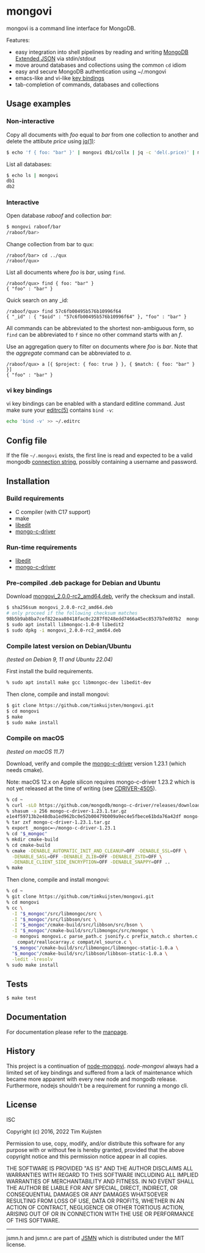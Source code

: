 # mongovi

mongovi is a command line interface for MongoDB.

Features:
* easy integration into shell pipelines by reading and writing
  [MongoDB Extended JSON] via stdin/stdout
* move around databases and collections using the common `cd` idiom
* easy and secure MongoDB authentication using ~/.mongovi
* emacs-like and vi-like [key bindings]
* tab-completion of commands, databases and collections


## Usage examples

### Non-interactive

Copy all documents with *foo* equal to *bar* from one collection to another and delete
the attibute *price* using [jq(1)]:

```sh
$ echo 'f { foo: "bar" }' | mongovi db1/collx | jq -c 'del(.price)' | mongovi -i db2/colly
```

List all databases:

```sh
$ echo ls | mongovi
db1
db2
```

### Interactive

Open database *raboof* and collection *bar*:

```sh
$ mongovi raboof/bar
/raboof/bar> 
```

Change collection from bar to qux:

```
/raboof/bar> cd ../qux
/raboof/qux> 
```

List all documents where *foo* is *bar*, using `find`.

```
/raboof/qux> find { foo: "bar" }
{ "foo" : "bar" }
```

Quick search on any \_id:

```
/raboof/qux> find 57c6fb00495b576b10996f64
{ "_id" : { "$oid" : "57c6fb00495b576b10996f64" }, "foo" : "bar" }
```

All commands can be abbreviated to the shortest non-ambiguous form, so `find`
can be abbreviated to `f` since no other command starts with an *f*.

Use an aggregation query to filter on documents where *foo* is *bar*. Note that
the *aggregate* command can be abbreviated to *a*.

```
/raboof/qux> a [{ $project: { foo: true } }, { $match: { foo: "bar" } }]
{ "foo" : "bar" }
```

### vi key bindings

vi key bindings can be enabled with a standard editline command. Just make sure
your [editrc(5)] contains `bind -v`:

```sh
echo 'bind -v' >> ~/.editrc
```


## Config file

If the file `~/.mongovi` exists, the first line is read and expected to be a
valid mongodb [connection string], possibly containing a username and password.


## Installation

### Build requirements

* C compiler (with C17 support)
* make
* [libedit]
* [mongo-c-driver]


### Run-time requirements

* [libedit]
* [mongo-c-driver]


### Pre-compiled .deb package for Debian and Ubuntu

Download [mongovi_2.0.0-rc2_amd64.deb](https://netsend.nl/mongovi/mongovi_2.0.0-rc2_amd64.deb),
verify the checksum and install.

```sh
$ sha256sum mongovi_2.0.0-rc2_amd64.deb
# only proceed if the following checksum matches
98b5b9ab8ba7cef822eaa80418fac0c2287f0248edd7466a45ec8537b7ed07b2  mongovi_2.0.0-rc2_amd64.deb
$ sudo apt install libmongoc-1.0-0 libedit2
$ sudo dpkg -i mongovi_2.0.0-rc2_amd64.deb
```

### Compile latest version on Debian/Ubuntu

*(tested on Debian 9, 11 and Ubuntu 22.04)*

First install the build requirements.

```sh
% sudo apt install make gcc libmongoc-dev libedit-dev
```

Then clone, compile and install mongovi:

```sh
$ git clone https://github.com/timkuijsten/mongovi.git
$ cd mongovi
$ make
$ sudo make install
```


### Compile on macOS

*(tested on macOS 11.7)*

Download, verify and compile the [mongo-c-driver] version 1.23.1 (which needs
cmake).

Note: macOS 12.x on Apple silicon requires mongo-c-driver 1.23.2 which is not
yet released at the time of writing (see [CDRIVER-4505]).

```sh
% cd ~
% curl -sLO https://github.com/mongodb/mongo-c-driver/releases/download/1.23.1/mongo-c-driver-1.23.1.tar.gz
% shasum -a 256 mongo-c-driver-1.23.1.tar.gz
e1e4f59713b2e48dba1ed962bc0e52b00479b009a9ec4e5fbece61bda76a42df mongo-c-driver-1.23.1.tar.gz
% tar zxf mongo-c-driver-1.23.1.tar.gz
% export _mongoc=~/mongo-c-driver-1.23.1
% cd "$_mongoc"
% mkdir cmake-build
% cd cmake-build
% cmake -DENABLE_AUTOMATIC_INIT_AND_CLEANUP=OFF -DENABLE_SSL=OFF \
  -DENABLE_SASL=OFF -DENABLE_ZLIB=OFF -DENABLE_ZSTD=OFF \
  -DENABLE_CLIENT_SIDE_ENCRYPTION=OFF -DENABLE_SNAPPY=OFF ..
% make
```

Then clone, compile and install mongovi:

```sh
% cd ~
% git clone https://github.com/timkuijsten/mongovi.git
% cd mongovi
% cc \
  -I "$_mongoc"/src/libmongoc/src \
  -I "$_mongoc"/src/libbson/src \
  -I "$_mongoc"/cmake-build/src/libbson/src/bson \
  -I "$_mongoc"/cmake-build/src/libmongoc/src/mongoc \
  -o mongovi mongovi.c parse_path.c jsonify.c prefix_match.c shorten.c jsmn.c \
    compat/reallocarray.c compat/el_source.c \
  "$_mongoc"/cmake-build/src/libmongoc/libmongoc-static-1.0.a \
  "$_mongoc"/cmake-build/src/libbson/libbson-static-1.0.a \
  -ledit -lresolv
% sudo make install
```


## Tests

```sh
$ make test
```


## Documentation

For documentation please refer to the [manpage].


## History

This project is a continuation of [node-mongovi]. *node-mongovi* always had a
limited set of key bindings and suffered from a lack of maintenance which became
more apparent with every new node and mongodb release. Furthermore, nodejs
shouldn't be a requirement for running a mongo cli.


## License

ISC

Copyright (c) 2016, 2022 Tim Kuijsten

Permission to use, copy, modify, and/or distribute this software for any
purpose with or without fee is hereby granted, provided that the above
copyright notice and this permission notice appear in all copies.

THE SOFTWARE IS PROVIDED "AS IS" AND THE AUTHOR DISCLAIMS ALL WARRANTIES
WITH REGARD TO THIS SOFTWARE INCLUDING ALL IMPLIED WARRANTIES OF
MERCHANTABILITY AND FITNESS. IN NO EVENT SHALL THE AUTHOR BE LIABLE FOR
ANY SPECIAL, DIRECT, INDIRECT, OR CONSEQUENTIAL DAMAGES OR ANY DAMAGES
WHATSOEVER RESULTING FROM LOSS OF USE, DATA OR PROFITS, WHETHER IN AN
ACTION OF CONTRACT, NEGLIGENCE OR OTHER TORTIOUS ACTION, ARISING OUT OF
OR IN CONNECTION WITH THE USE OR PERFORMANCE OF THIS SOFTWARE.

---

jsmn.h and jsmn.c are part of [JSMN] which is distributed under the MIT
license.


[jq(1)]: https://stedolan.github.io/jq/
[MongoDB Extended JSON]: https://docs.mongodb.com/manual/reference/mongodb-extended-json/
[libedit]: http://cvsweb.netbsd.org/bsdweb.cgi/src/lib/libedit/?sortby=date#dirlist
[mongo-c-driver]: https://mongoc.org/
[Homebrew]: https://brew.sh/
[manpage]: https://netsend.nl/mongovi/mongovi.1.html
[JSMN]: https://zserge.com/jsmn/
[editrc(5)]: https://man.openbsd.org/editrc.5
[editline(7)]: https://man.openbsd.org/editline.7
[editline(3)]: https://man.openbsd.org/editline.3
[key bindings]: https://man.openbsd.org/editline.7#Input_character_bindings
[connection string]: https://docs.mongodb.com/manual/reference/connection-string/
[node-mongovi]: https://www.npmjs.com/package/mongovi
[CDRIVER-4505]: https://jira.mongodb.org/browse/CDRIVER-4505
